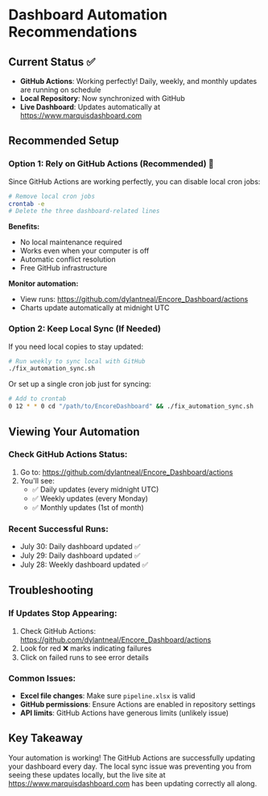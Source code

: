 # Dashboard Automation Recommendations

## Current Status ✅
- **GitHub Actions**: Working perfectly! Daily, weekly, and monthly updates are running on schedule
- **Local Repository**: Now synchronized with GitHub
- **Live Dashboard**: Updates automatically at https://www.marquisdashboard.com

## Recommended Setup

### Option 1: Rely on GitHub Actions (Recommended) 🌟
Since GitHub Actions are working perfectly, you can disable local cron jobs:

```bash
# Remove local cron jobs
crontab -e
# Delete the three dashboard-related lines
```

**Benefits:**
- No local maintenance required
- Works even when your computer is off
- Automatic conflict resolution
- Free GitHub infrastructure

**Monitor automation:**
- View runs: https://github.com/dylantneal/Encore_Dashboard/actions
- Charts update automatically at midnight UTC

### Option 2: Keep Local Sync (If Needed)
If you need local copies to stay updated:

```bash
# Run weekly to sync local with GitHub
./fix_automation_sync.sh
```

Or set up a single cron job just for syncing:
```bash
# Add to crontab
0 12 * * 0 cd "/path/to/EncoreDashboard" && ./fix_automation_sync.sh
```

## Viewing Your Automation

### Check GitHub Actions Status:
1. Go to: https://github.com/dylantneal/Encore_Dashboard/actions
2. You'll see:
   - ✅ Daily updates (every midnight UTC)
   - ✅ Weekly updates (every Monday)
   - ✅ Monthly updates (1st of month)

### Recent Successful Runs:
- July 30: Daily dashboard updated ✅
- July 29: Daily dashboard updated ✅
- July 28: Weekly dashboard updated ✅

## Troubleshooting

### If Updates Stop Appearing:
1. Check GitHub Actions: https://github.com/dylantneal/Encore_Dashboard/actions
2. Look for red ❌ marks indicating failures
3. Click on failed runs to see error details

### Common Issues:
- **Excel file changes**: Make sure `pipeline.xlsx` is valid
- **GitHub permissions**: Ensure Actions are enabled in repository settings
- **API limits**: GitHub Actions have generous limits (unlikely issue)

## Key Takeaway
Your automation is working! The GitHub Actions are successfully updating your dashboard every day. The local sync issue was preventing you from seeing these updates locally, but the live site at https://www.marquisdashboard.com has been updating correctly all along.